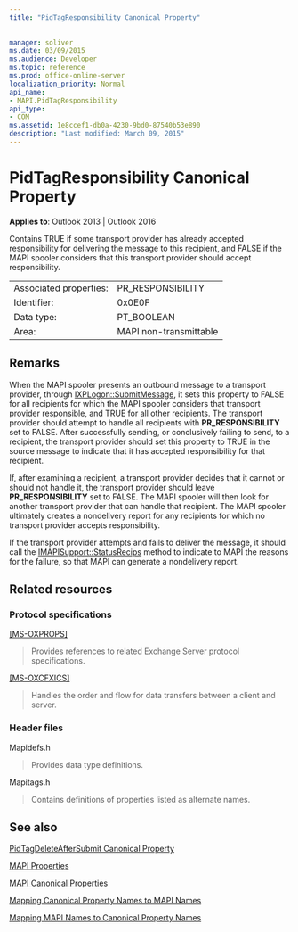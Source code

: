 ```yaml
---
title: "PidTagResponsibility Canonical Property"
 
 
manager: soliver
ms.date: 03/09/2015
ms.audience: Developer
ms.topic: reference
ms.prod: office-online-server
localization_priority: Normal
api_name:
- MAPI.PidTagResponsibility
api_type:
- COM
ms.assetid: 1e8ccef1-db0a-4230-9bd0-87540b53e890
description: "Last modified: March 09, 2015"
---
```


# PidTagResponsibility Canonical Property

  
  
**Applies to**: Outlook 2013 | Outlook 2016 
  
Contains TRUE if some transport provider has already accepted responsibility for delivering the message to this recipient, and FALSE if the MAPI spooler considers that this transport provider should accept responsibility.
  
|||
|:-----|:-----|
|Associated properties:  <br/> |PR_RESPONSIBILITY  <br/> |
|Identifier:  <br/> |0x0E0F  <br/> |
|Data type:  <br/> |PT_BOOLEAN  <br/> |
|Area:  <br/> |MAPI non-transmittable  <br/> |
   
## Remarks

When the MAPI spooler presents an outbound message to a transport provider, through [IXPLogon::SubmitMessage](ixplogon-submitmessage.md), it sets this property to FALSE for all recipients for which the MAPI spooler considers that transport provider responsible, and TRUE for all other recipients. The transport provider should attempt to handle all recipients with **PR_RESPONSIBILITY** set to FALSE. After successfully sending, or conclusively failing to send, to a recipient, the transport provider should set this property to TRUE in the source message to indicate that it has accepted responsibility for that recipient. 
  
If, after examining a recipient, a transport provider decides that it cannot or should not handle it, the transport provider should leave **PR_RESPONSIBILITY** set to FALSE. The MAPI spooler will then look for another transport provider that can handle that recipient. The MAPI spooler ultimately creates a nondelivery report for any recipients for which no transport provider accepts responsibility. 
  
If the transport provider attempts and fails to deliver the message, it should call the [IMAPISupport::StatusRecips](imapisupport-statusrecips.md) method to indicate to MAPI the reasons for the failure, so that MAPI can generate a nondelivery report. 
  
## Related resources

### Protocol specifications

[[MS-OXPROPS]](https://msdn.microsoft.com/library/f6ab1613-aefe-447d-a49c-18217230b148%28Office.15%29.aspx)
  
> Provides references to related Exchange Server protocol specifications.
    
[[MS-OXCFXICS]](https://msdn.microsoft.com/library/b9752f3d-d50d-44b8-9e6b-608a117c8532%28Office.15%29.aspx)
  
> Handles the order and flow for data transfers between a client and server.
    
### Header files

Mapidefs.h
  
> Provides data type definitions.
    
Mapitags.h
  
> Contains definitions of properties listed as alternate names.
    
## See also



[PidTagDeleteAfterSubmit Canonical Property](pidtagdeleteaftersubmit-canonical-property.md)


[MAPI Properties](mapi-properties.md)
  
[MAPI Canonical Properties](mapi-canonical-properties.md)
  
[Mapping Canonical Property Names to MAPI Names](mapping-canonical-property-names-to-mapi-names.md)
  
[Mapping MAPI Names to Canonical Property Names](mapping-mapi-names-to-canonical-property-names.md)

